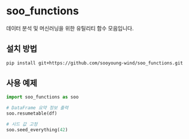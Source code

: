 # soo_functions

데이터 분석 및 머신러닝을 위한 유틸리티 함수 모음입니다.

## 설치 방법

```bash
pip install git+https://github.com/sooyoung-wind/soo_functions.git
```

## 사용 예제

```python
import soo_functions as soo

# DataFrame 요약 정보 출력
soo.resumetable(df)

# 시드 값 고정
soo.seed_everything(42)
```
